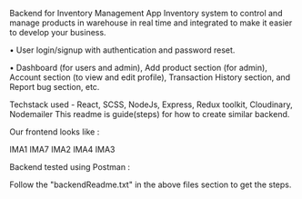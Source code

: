 Backend for Inventory Management App
Inventory system to control and manage products in warehouse in real time and integrated to make it easier to develop your business.

• User login/signup with authentication and password reset.

• Dashboard (for users and admin), Add product section (for admin), Account section (to view and edit profile), Transaction History section, and Report bug section, etc.

Techstack used - React, SCSS, NodeJs, Express, Redux toolkit, Cloudinary, Nodemailer
This readme is guide(steps) for how to create similar backend.

Our frontend looks like :

IMA1 IMA7 IMA2 IMA4 IMA3

Backend tested using Postman :

Follow the "backendReadme.txt" in the above files section to get the steps.
